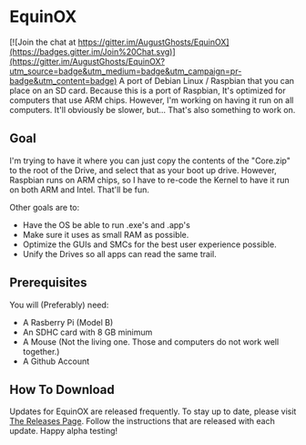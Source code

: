 # EquinOX

[![Join the chat at https://gitter.im/AugustGhosts/EquinOX](https://badges.gitter.im/Join%20Chat.svg)](https://gitter.im/AugustGhosts/EquinOX?utm_source=badge&utm_medium=badge&utm_campaign=pr-badge&utm_content=badge)
A port of Debian Linux / Raspbian that you can place on an SD card. Because this is a port of Raspbian, It's optimized for computers that use ARM chips. However, I'm working on having it run on all computers. It'll obviously be slower, but... That's also something to work on.

## Goal
I'm trying to have it where you can just copy the contents of the "Core.zip" to the root of the Drive, and select that as your boot up drive. However, Raspbian runs on ARM chips, so I have to re-code the Kernel to have it run on both ARM and Intel. That'll be fun.

Other goals are to:

- Have the OS be able to run .exe's and .app's
- Make sure it uses as small RAM as possible.
- Optimize the GUIs and SMCs for the best user experience possible.
- Unify the Drives so all apps can read the same trail.

## Prerequisites
You will (Preferably) need:

- A Rasberry Pi (Model B)
- An SDHC card with 8 GB minimum
- A Mouse (Not the living one. Those and computers do not work well together.)
- A Github Account

## How To Download
Updates for EquinOX are released frequently. To stay up to date, please visit [The Releases Page](https://github.com/AugustGhosts/EquinOX/releases). Follow the instructions that are released with each update. Happy alpha testing!
